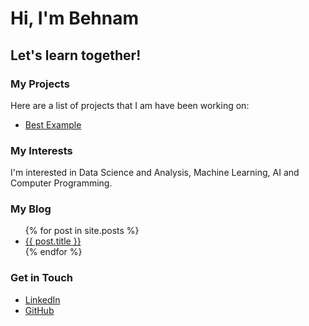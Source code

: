 # Hi, I'm Behnam
## Let's learn together!

### My Projects
Here are a list of projects that I am have been working on:
<ul>
<li><a href="https://github.com/baloochyb/best-example">Best Example</a></li>
</ul>

### My Interests
I'm interested in Data Science and Analysis, Machine Learning, AI and Computer Programming.
### My Blog
<ul>
{% for post in site.posts %}
<li>
<a href="{{ post.url }}">{{ post.title }}</a>
</li>
{% endfor %}
</ul>

### Get in Touch
<ul>
<li><a href="https://www.linkedin.com/in/{{ site.linkedin_username }}">LinkedIn</a></li>
<li><a href="https://github.com/{{ site.github_username }}">GitHub</a></li>
</ul>
